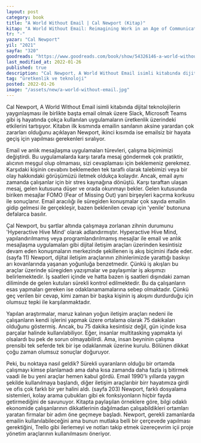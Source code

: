 ```yaml
---
layout: post
category: book
title: "A World Without Email | Cal Newport (Kitap)"
kitap: "A World Without Email: Reimagining Work in an Age of Communication Overload"
tr: "-"
yazar: "Cal Newport"
yil: "2021"
sayfa: "320"
goodreads: "https://www.goodreads.com/book/show/54326146-a-world-without-email"
last_modified_at: 2022-01-26
published: true
description: "Cal Newport, A World Without Email isimli kitabında dijital teknolojilerin yaygınlaşması ile birlikte başta email olmak üzere Slack, Microsoft Teams gibi iş hayatında çokça kullanılan uygulamaların üretkenlik üzerindeki etkilerini tartışıyor."
tag: "üretkenlik ve teknoloji"
posted: 2022-01-26
image: "/assets/new/a-world-without-email.jpg"
---
```


Cal Newport, A World Without Email isimli kitabında dijital teknolojilerin yaygınlaşması ile birlikte başta email olmak üzere Slack, Microsoft Teams gibi iş hayatında çokça kullanılan uygulamaların üretkenlik üzerindeki etkilerini tartışıyor. Kitabın ilk kısmında emailin sanılanın aksine yarardan çok zararları olduğunu açıklayan Newport, ikinci kısımda ise emailsiz bir hayata geçiş için yapılması gerekenleri sıralıyor.

Email ve anlık mesajlaşma uygulamaları türevleri, çalışma biçimimizi değiştirdi. Bu uygulamalarda karşı tarafa mesaj göndermek çok pratiktir, alıcının meşgul olup olmaması, sizi cevaplaması için beklemeniz gerekmez. Karşıdaki kişinin cevabını beklemeden tek taraflı olarak talebimizi veya bir olay hakkındaki görüşümüzü iletmek oldukça kolaydır. Ancak, email aynı zamanda çalışanlar için bir stres kaynağına dönüştü. Karşı taraftan ulaşan mesaj, gelen kutusuna düşer ve orada okunmayı bekler. Gelen kutusunda biriken mesajlar FOMO (Fear of Missing Out) yani birşeyleri kaçırma korkusu ile sonuçlanır. Email aracılığı ile süregiden konuşmalar çok sayıda emailin gidip gelmesi ile gerçekleşir, bazen beklenilen cevap için 'yenile' butonuna defalarca basılır.

Çal Newport, bu şartlar altında çalışmaya zorlanan zihnin durumunu 'Hyperactive Hive Mind' olarak adlandırmıştır. Hyperactive Hive Mind, yapılandırılmamış veya programlandırılmamış mesajlar ile email ve anlık mesajlaşma uygulamaları gibi dijital iletişim araçları üzerinden kesintisiz devam eden konuşmaların merkezinde şekillenen iş akış biçimini ifade eder. (sayfa 11) Newport, dijital iletişim araçlarının zihinlerimizde yarattığı baskıyı arı kovanlarında yaşanan yoğunluğa benzetmedir. Çünkü iş akışları bu araçlar üzerinde süregiden yazışmalar ve paylaşımlar iş akışımızı belirlemektedir. İş saatleri içinde ve hatta bazen iş saatleri dışındaki zaman diliminde de gelen kutuları sürekli kontrol edilmektedir. Bu da çalışanların esas yapmaları gereken ise odaklanamamalarına sebep olmaktadır. Çünkü geç verilen bir cevap, kimi zaman bir başka kişinin iş akışını durdurduğu için olumsuz tepki ile karşılanmaktadır.

Yapılan araştırmalar, maruz kalınan yoğun iletişim araçları nedeni ile çalışanların kendi işlerini yapmak üzere ortalama olarak 75 dakikaları olduğunu göstermiş. Ancak, bu 75 dakika kesintisiz değil, gün içinde kısa parçalar halinde kullanılabiliyor. Eğer, insanlar multitasking yapmakta iyi olsalardı bu pek de sorun olmayabilirdi. Ama, insan beyninin çalışma prensibi tek seferde tek bir işe odaklanmak üzerine kurulu. Bölünen dikkat çoğu zaman olumsuz sonuçlar doğuruyor.

Peki, bu noktaya nasıl geldik? Sürekli uyaranların olduğu bir ortamda çalışmayı kimse planlamadı ama daha kısa zamanda daha fazla iş bitirmek vaadi ile bu yeni araçlar hemen kabul gördü. Email 1990'lı yıllarda yaygın şekilde kullanılmaya başlandı, diğer iletişim araçlarıbir birr hayatımıza girdi ve ofis çok farklı bir yer halini aldı. (sayfa 203) Newport, farklı dosyalama sistemleri, kolay arama çubukları gibi ek fonksiyonların hiçbir fayda getirmediğini de savunuyor. Kitapta paylaşılan örneklere göre, bilgi odaklı ekonomide çalışanlarının dikkatlerinin dağılmadan çalışabildikleri ortamları yaratan firmalar bir adım öne geçmeye başladı. Newport, gerekli zamanlarda emailin kullanılabileceğini ama bunun mutlaka belli bir çerçevede yapılması gerektiğini, Trello gibi ilerlemeyi ve notları takip etmek üzereçevrim içii proje yönetim araçlarının kullanılmasını öneriyor.
